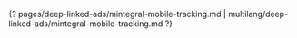 {? pages/deep-linked-ads/mintegral-mobile-tracking.md | multilang/deep-linked-ads/mintegral-mobile-tracking.md ?}
